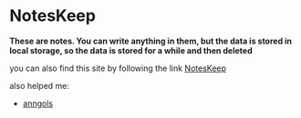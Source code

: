# NotesKeep
**These are notes. You can write anything in them, but the data is stored in local storage, so the data is stored for a while and then deleted**

you can also find this site by following the link [NotesKeep](https://noteskeep-project.neocities.org/)

also helped me:
* [anngols](https://github.com/anngols)
